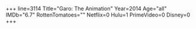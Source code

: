 +++
line=3114
Title="Garo: The Animation"
Year=2014
Age="all"
IMDb="6.7"
RottenTomatoes=""
Netflix=0
Hulu=1
PrimeVideo=0
Disney=0
+++

